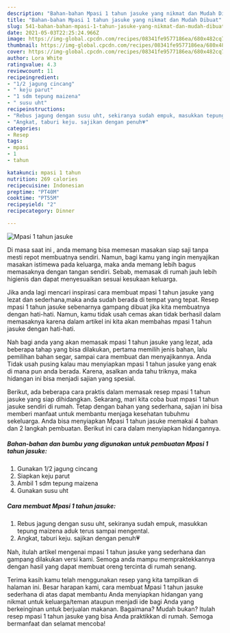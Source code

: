 ```yaml
---
description: "Bahan-bahan Mpasi 1 tahun jasuke yang nikmat dan Mudah Dibuat"
title: "Bahan-bahan Mpasi 1 tahun jasuke yang nikmat dan Mudah Dibuat"
slug: 541-bahan-bahan-mpasi-1-tahun-jasuke-yang-nikmat-dan-mudah-dibuat
date: 2021-05-03T22:25:24.966Z
image: https://img-global.cpcdn.com/recipes/08341fe9577186ea/680x482cq70/mpasi-1-tahun-jasuke-foto-resep-utama.jpg
thumbnail: https://img-global.cpcdn.com/recipes/08341fe9577186ea/680x482cq70/mpasi-1-tahun-jasuke-foto-resep-utama.jpg
cover: https://img-global.cpcdn.com/recipes/08341fe9577186ea/680x482cq70/mpasi-1-tahun-jasuke-foto-resep-utama.jpg
author: Lora White
ratingvalue: 4.3
reviewcount: 11
recipeingredient:
- "1/2 jagung cincang"
- " keju parut"
- "1 sdm tepung maizena"
- " susu uht"
recipeinstructions:
- "Rebus jagung dengan susu uht, sekiranya sudah empuk, masukkan tepung maizena aduk terus sampai mengental."
- "Angkat, taburi keju. sajikan dengan penuh💗"
categories:
- Resep
tags:
- mpasi
- 1
- tahun

katakunci: mpasi 1 tahun 
nutrition: 269 calories
recipecuisine: Indonesian
preptime: "PT40M"
cooktime: "PT55M"
recipeyield: "2"
recipecategory: Dinner

---
```



![Mpasi 1 tahun jasuke](https://img-global.cpcdn.com/recipes/08341fe9577186ea/680x482cq70/mpasi-1-tahun-jasuke-foto-resep-utama.jpg)

Di masa  saat ini , anda memang bisa memesan masakan siap saji tanpa mesti repot membuatnya sendiri. Namun, bagi kamu yang ingin menyajikan masakan istimewa pada keluarga, maka anda memang lebih bagus memasaknya dengan tangan sendiri. Sebab, memasak di rumah jauh lebih higienis dan dapat menyesuaikan sesuai kesukaan keluarga.

Jika anda lagi mencari inspirasi cara membuat mpasi 1 tahun jasuke yang lezat dan sederhana,maka anda sudah berada di tempat yang tepat. Resep mpasi 1 tahun jasuke  sebenarnya gampang dibuat jika kita membuatnya dengan hati-hati. Namun, kamu tidak usah cemas akan tidak berhasil dalam memasaknya 
karena dalam artikel ini kita akan membahas mpasi 1 tahun jasuke dengan hati-hati.  



Nah bagi anda yang akan memasak mpasi 1 tahun jasuke yang lezat, ada beberapa tahap yang bisa dilakukan, pertama memilih jenis bahan, lalu pemilihan bahan segar, sampai cara membuat dan menyajikannya. Anda Tidak usah pusing kalau mau menyiapkan mpasi 1 tahun jasuke yang enak di mana pun anda berada. Karena, asalkan anda  tahu triknya, maka hidangan ini bisa menjadi sajian yang spesial.

Berikut, ada beberapa cara praktis  dalam memasak resep mpasi 1 tahun jasuke yang siap dihidangkan. Sekarang, mari kita coba buat mpasi 1 tahun jasuke sendiri di rumah. Tetap dengan bahan yang sederhana, sajian ini bisa memberi manfaat untuk membantu menjaga kesehatan tubuhmu sekeluarga. Anda bisa menyiapkan Mpasi 1 tahun jasuke memakai 4 bahan dan 2 langkah pembuatan. Berikut ini cara dalam menyiapkan hidangannya.

<!--inarticleads1-->

##### Bahan-bahan dan bumbu yang digunakan untuk pembuatan Mpasi 1 tahun jasuke:

1. Gunakan 1/2 jagung cincang
1. Siapkan  keju parut
1. Ambil 1 sdm tepung maizena
1. Gunakan  susu uht




<!--inarticleads2-->

##### Cara membuat Mpasi 1 tahun jasuke:

1. Rebus jagung dengan susu uht, sekiranya sudah empuk, masukkan tepung maizena aduk terus sampai mengental.
1. Angkat, taburi keju. sajikan dengan penuh💗




Nah, itulah artikel mengenai  mpasi 1 tahun jasuke  yang sederhana dan gampang dilakukan versi kami. Semoga anda mampu mempraktekkannya dengan hasil yang dapat membuat oreng tercinta di rumah senang. 

Terima kasih kamu telah menggunakan resep yang kita tampilkan di halaman ini. Besar harapan kami, cara membuat  Mpasi 1 tahun jasuke sederhana di atas dapat membantu Anda menyiapkan hidangan yang nikmat untuk keluarga/teman ataupun menjadi ide bagi Anda yang berkeinginan untuk berjualan makanan. Bagaimana? Mudah bukan? Itulah resep mpasi 1 tahun jasuke yang bisa Anda praktikkan di rumah. Semoga bermanfaat dan selamat mencoba!

